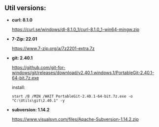 

## Util versions:

* **curl: 8.1.0**

  https://curl.se/windows/dl-8.1.0_1/curl-8.1.0_1-win64-mingw.zip

* **7-Zip: 22.01**

  https://www.7-zip.org/a/7z2201-extra.7z

* **git: 2.40.1**

  https://github.com/git-for-windows/git/releases/download/v2.40.1.windows.1/PortableGit-2.40.1-64-bit.7z.exe

  install:
  ```batchfile
  start /B /MIN /WAIT PortableGit-2.40.1-64-bit.7z.exe -o "C:\Utils\git\2.40.1" -y
  
  ```

* **subversion: 1.14.2**

  https://www.visualsvn.com/files/Apache-Subversion-1.14.2.zip
